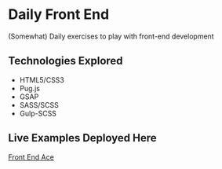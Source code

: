 # Daily Front End
(Somewhat) Daily exercises to play with front-end development

## Technologies Explored
  * HTML5/CSS3
  * Pug.js
  * GSAP
  * SASS/SCSS
  * Gulp-SCSS

## Live Examples Deployed Here
[Front End Ace](http://front-end-ace.surge.sh/)